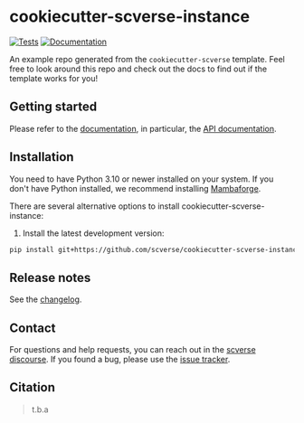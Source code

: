 # cookiecutter-scverse-instance

[![Tests][badge-tests]][tests]
[![Documentation][badge-docs]][documentation]

[badge-tests]: https://img.shields.io/github/actions/workflow/status/scverse/cookiecutter-scverse-instance/test.yaml?branch=main
[badge-docs]: https://img.shields.io/readthedocs/cookiecutter-scverse-instance

An example repo generated from the `cookiecutter-scverse` template. Feel free to look around this repo and check out the docs to find out if the template works for you!

## Getting started

Please refer to the [documentation][],
in particular, the [API documentation][].

## Installation

You need to have Python 3.10 or newer installed on your system.
If you don't have Python installed, we recommend installing [Mambaforge][].

There are several alternative options to install cookiecutter-scverse-instance:

<!--
1) Install the latest release of `cookiecutter-scverse-instance` from [PyPI][]:

```bash
pip install cookiecutter-scverse-instance
```
-->

1. Install the latest development version:

```bash
pip install git+https://github.com/scverse/cookiecutter-scverse-instance.git@main
```

## Release notes

See the [changelog][].

## Contact

For questions and help requests, you can reach out in the [scverse discourse][].
If you found a bug, please use the [issue tracker][].

## Citation

> t.b.a

[mambaforge]: https://github.com/conda-forge/miniforge#mambaforge
[scverse discourse]: https://discourse.scverse.org/
[issue tracker]: https://github.com/scverse/cookiecutter-scverse-instance/issues
[tests]: https://github.com/scverse/cookiecutter-scverse-instance/actions/workflows/test.yml
[documentation]: https://cookiecutter-scverse-instance.readthedocs.io
[changelog]: https://cookiecutter-scverse-instance.readthedocs.io/en/latest/changelog.html
[api documentation]: https://cookiecutter-scverse-instance.readthedocs.io/en/latest/api.html
[pypi]: https://pypi.org/project/cookiecutter-scverse-instance
